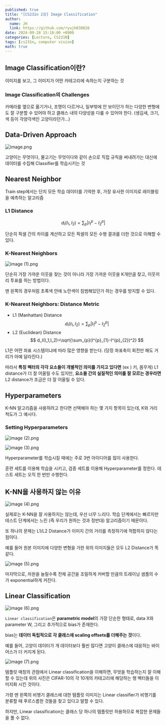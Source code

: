 ```yaml
---
published: true
title: "[CS231n 2강] Image Classification"
author:
  name: JH
  link: https://github.com/ryujh030820
date: 2024-09-28 15:18:00 +0900
categories: [Lecture, CS231N]
tags: [cs231n, computer vision]
math: true
---
```


## Image Classification이란?

이미지를 보고, 그 이미지가 어떤 카테고리에 속하는지 구분하는 것

### Image Classification의 Challenges

카메라를 옆으로 옮기거나, 조명이 다르거나, 일부밖에 안 보이던가 하는 다양한 변형에도 잘 구분할 수 있어야 하고 클래스 내의 다양성을 다룰 수 있어야 한다. (생김새, 크기, 색 등이 각양각색인 고양이라던가…)

## Data-Driven Approach

![image.png](/assets/img/cs231n-lecture-2/image.png)

고양이는 무엇이다, 물고기는 무엇이다와 같이 손으로 직접 규칙을 써내려가는 대신에 데이터를 수집해 Classifier를 학습시키는 것

## Nearest Neighbor

Train step에서는 단지 모든 학습 데이터를 기억한 후, 가장 유사한 이미지로 레이블링을 예측하는 알고리즘

### L1 Distance

$$
d_I(I_1,I_2)=\sum_{p}|I^{p}_{1}-I^{p}_{2}|
$$

단순히 픽셀 간의 차이를 계산하고 모든 픽셀의 모든 수행 결과를 더한 것으로 이해할 수 있다.

### K-Nearest Neighbors

![image (1).png](</assets/img/cs231n-lecture-2/image (1).png>)

단순히 가장 가까운 이웃을 찾는 것이 아니라 가장 가까운 이웃을 K개만큼 찾고, 이웃끼리 투표를 하는 방법이다.

맨 왼쪽의 경우처럼 초록색 안에 노란색이 침범해있던가 하는 경우를 방지할 수 있다.

### K-Nearest Neighbors: Distance Metric

- L1 (Manhattan) Distance
  $$
  d_I(I_1,I_2)=\sum_{p}|I^{p}_{1}-I^{p}_{2}|
  $$
- L2 (Euclidean) Distance
  $$
  d_I(I_1,I_2)=\sqrt{\sum_{p}(I^{p}_{1}-I^{p}_{2})^2}
  $$

L1은 어떤 좌표 시스템이냐에 따라 많은 영향을 받는다. (당장 좌표축이 회전만 해도 거리가 아예 달라진다.)

따라서 **특징 벡터의 각각 요소들이 개별적인 의미를 가지고 있다면** (ex ) 키, 몸무게) L1 distance가 더 잘 어울릴 수도 있지만, **요소들 간의 실질적인 의미를 잘 모르는 경우라면** L2 distance가 조금은 더 잘 어울릴 수 있다.

## Hyperparameters

K-NN 알고리즘을 사용하려고 한다면 선택해야 하는 몇 가지 항목이 있는데, K와 거리척도가 그 예시다.

### Setting Hyperparameters

![image (2).png](</assets/img/cs231n-lecture-2/image (2).png>)

![image (3).png](</assets/img/cs231n-lecture-2/image (3).png>)

Hyperparameter를 학습시킬 때에는 주로 3번 아이디어를 많이 사용한다.

훈련 세트를 이용해 학습을 시키고, 검증 세트를 이용해 Hyperparameter를 정한다. 테스트 세트는 오직 한 번만 수행한다.

## K-NN을 사용하지 않는 이유

![image (4).png](</assets/img/cs231n-lecture-2/image (4).png>)

실제로는 K-NN을 잘 사용하지는 않는데, 우선 너무 느리다. 학습 단계에서는 빠르지만 테스트 단계에서는 느린 (즉 우리가 원하는 것과 정반대) 알고리즘이기 때문이다.

또 하나의 문제는 L1/L2 Distance가 이미지 간의 거리를 측정하기에 적합하지 않다는 점이다.

예를 들어 원본 이미지에 다양한 변형을 가한 위의 이미지들은 모두 L2 Distance가 똑같다.

![image (5).png](</assets/img/cs231n-lecture-2/image (5).png>)

마지막으로, 차원을 늘릴수록 전체 공간을 조밀하게 커버할 만큼의 트레이닝 샘플의 수가 exponential하게 커진다.

## Linear Classification

![image (6).png](</assets/img/cs231n-lecture-2/image (6).png>)

`Linear classification`은 **parametric model**의 가장 단순한 형태로, data X와 parameter W, 그리고 추가적으로 bias가 존재한다.

bias는 **데이터 독립적으로 각 클래스에 scaling offsets를 더해주는 것**이다.

예를 들어, 고양이 데이터가 개 데이터보다 훨씬 많다면 고양이 클래스에 대응하는 바이어스가 더 커지게 된다.

![image (7).png](</assets/img/cs231n-lecture-2/image (7).png>)

템플릿 매칭의 관점에서 Linear classification을 이해하면, 무엇을 학습하는지 잘 이해할 수 있는데 위의 사진은 CIFAR-10의 각 10개의 카테고리에 해당하는 행 벡터들을 이미지화 시킨 것이다.

가령 맨 왼쪽의 비행기 클래스에 대한 템플릿 이미지는 Linear classifier가 비행기를 분류할 때 푸르스름한 것들을 찾고 있다고 말할 수 있다.

하지만, Linear classification는 클래스 당 하나의 템플릿만 허용하므로 복잡한 문제들을 풀 수 없다.
